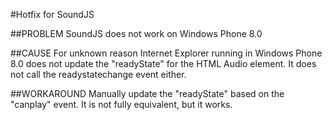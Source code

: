 #Hotfix for SoundJS

##PROBLEM
SoundJS does not work on Windows Phone 8.0

##CAUSE
For unknown reason Internet Explorer running in Windows Phone 8.0 does not
update the "readyState" for the HTML Audio element. It does not call the
readystatechange event either. 

##WORKAROUND
Manually update the "readyState" based on the "canplay" event. It is not
fully equivalent, but it works.

